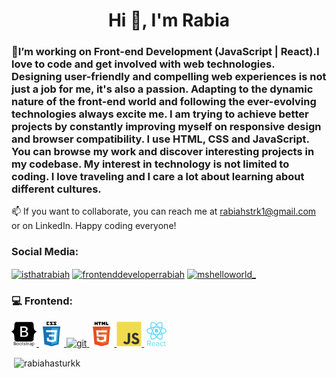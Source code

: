 <h1 align="center">Hi 👋, I'm Rabia</h1>
<h3 align="flex-start"> 
📌I’m working on Front-end Development (JavaScript | React).I love to code and get involved with web technologies. Designing user-friendly and compelling web experiences is not just a job for me, it's also a passion. Adapting to the dynamic nature of the front-end world and following the ever-evolving technologies always excite me. I am trying to achieve better projects by constantly improving myself on responsive design and browser compatibility. I use HTML, CSS and JavaScript. You can browse my work and discover interesting projects in my codebase. My interest in technology is not limited to coding. I love traveling and I care a lot about learning about different cultures.
</h3>


📫 If you want to collaborate, you can reach me at rabiahstrk1@gmail.com or on LinkedIn. Happy coding everyone!


<h3 align="left">Social Media:</h3>
<p align="left">
<a href="https://twitter.com/isthatrabiah" target="blank"><img align="center" src="https://raw.githubusercontent.com/rahuldkjain/github-profile-readme-generator/master/src/images/icons/Social/twitter.svg" alt="isthatrabiah" height="30" width="40" /></a>
<a href="https://linkedin.com/in/frontenddeveloperrabiah" target="blank"><img align="center" src="https://raw.githubusercontent.com/rahuldkjain/github-profile-readme-generator/master/src/images/icons/Social/linked-in-alt.svg" alt="frontenddeveloperrabiah" height="30" width="40" /></a>
<a href="https://instagram.com/mshelloworld_" target="blank"><img align="center" src="https://raw.githubusercontent.com/rahuldkjain/github-profile-readme-generator/master/src/images/icons/Social/instagram.svg" alt="mshelloworld_" height="30" width="40" /></a>
</p>

<h3 align="left"> 💻 Frontend:</h3>
<p align="left"> <a href="https://getbootstrap.com" target="_blank" rel="noreferrer"> <img src="https://raw.githubusercontent.com/devicons/devicon/master/icons/bootstrap/bootstrap-plain-wordmark.svg" alt="bootstrap" width="40" height="40"/> </a> <a href="https://www.w3schools.com/css/" target="_blank" rel="noreferrer"> <img src="https://raw.githubusercontent.com/devicons/devicon/master/icons/css3/css3-original-wordmark.svg" alt="css3" width="40" height="40"/> </a> <a href="https://git-scm.com/" target="_blank" rel="noreferrer"> <img src="https://www.vectorlogo.zone/logos/git-scm/git-scm-icon.svg" alt="git" width="40" height="40"/> </a> <a href="https://www.w3.org/html/" target="_blank" rel="noreferrer"> <img src="https://raw.githubusercontent.com/devicons/devicon/master/icons/html5/html5-original-wordmark.svg" alt="html5" width="40" height="40"/> </a> <a href="https://developer.mozilla.org/en-US/docs/Web/JavaScript" target="_blank" rel="noreferrer"> <img src="https://raw.githubusercontent.com/devicons/devicon/master/icons/javascript/javascript-original.svg" alt="javascript" width="40" height="40"/> </a> <a href="https://reactjs.org/" target="_blank" rel="noreferrer"> <img src="https://raw.githubusercontent.com/devicons/devicon/master/icons/react/react-original-wordmark.svg" alt="react" width="40" height="40"/> </a> </p>

<p>&nbsp;<img align="center" src="https://github-readme-stats.vercel.app/api?username=rabiahasturkk&show_icons=true&locale=en" alt="rabiahasturkk" /></p>
